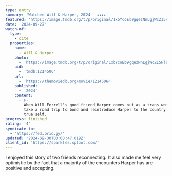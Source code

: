 ```yaml
---
type: entry
summary: 'Watched Will & Harper, 2024 - ★★★★'
featured: 'https://image.tmdb.org/t/p/original/1xbYcoEb9gqezNnLgjWcZI5Hlsl.jpg'
date: '2024-09-27'
watch-of:
  type:
    - cite
  properties:
    name:
      - Will & Harper
    photo:
      - 'https://image.tmdb.org/t/p/original/1xbYcoEb9gqezNnLgjWcZI5Hlsl.jpg'
    uid:
      - 'tmdb:1214506'
    url:
      - 'https://themoviedb.org/movie/1214506'
    published:
      - '2024'
    content:
      - >-
        When Will Ferrell's good friend Harper comes out as a trans woman, they
        take a road trip to bond and reintroduce Harper to the country as her
        true self.
progress: finished
rating: '4'
syndicate-to:
  - 'https://fed.brid.gy/'
updated: '2024-09-30T03:00:47.019Z'
client_id: 'https://sparkles.sploot.com/'
---
```

I enjoyed this story of two friends reconnecting. It also made me feel very optimistic by the fact that a majority of the encounters Harper has are positive and accepting.
